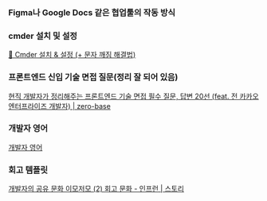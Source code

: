 ### Figma나 Google Docs 같은 협업툴의 작동 방식

[](https://junghan92.medium.com/번역-crdt에-대한-인터랙티브-입문-818403128cca)

### cmder 설치 및 설정

[💽 Cmder 설치 & 설정 (+ 문자 깨짐 해결법)](https://inpa.tistory.com/entry/CMDER-💽-cmder-설치-설정-문자깨짐-해결법)

### 프론트엔드 신입 기술 면접 질문(정리 잘 되어 있음)

[현직 개발자가 정리해주는 프론트엔드 기술 면접 필수 질문, 답변 20선 (feat. 전 카카오 엔터프라이즈 개발자) | zero-base](https://zero-base.co.kr/event/media_insight_contents_FE_frontend_tech_Interview)

### 개발자 영어

[개발자 영어](https://velog.io/@pjc0247/개발자-영어)

### 회고 템플릿

[개발자의 공유 문화 이모저모 (2) 회고 문화 - 인프런 | 스토리](https://www.inflearn.com/pages/weekly-inflearn-41-20220215)

